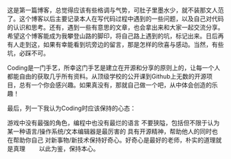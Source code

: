 这是第一篇博客，总觉得应该有些格调与气势，可肚子里墨水少，就不装那文人范了。这个博客以后主要记录本人在写代码过程中遇到的一些问题，以及自己对代码的认识和思考。还有，遇到一些有意思的文章，也会拿出来和大家一起交流分享。希望这个博客能成为我攀登山路的脚印，将自己路上遇到的坑，标记出来。日后再有人走到这，如果有幸能看到坑旁边的留言，那是怎样的欣喜与感动。当然，有些坑，必踩不可。

Coding是一门手艺，所幸这门手艺是建立在开源和分享的原则上的，让每一个人都能自由的获取几乎所有资料。从顶级学校的公开课到Github上无数的开源项目，总有一个你会感兴趣。如果真没有，那就自己做一个吧，从中体会创造的乐趣！

最后，列一下我认为Coding时应该保持的心态：

游戏中没有最强的角色，编程中也没有最烂的语言
不要狭隘，包括但不限于认为某一种语言/操作系统/文本编辑器是最厉害的
具有开源精神，帮助他人的同时也在帮助你自己
对新事物/新技术保持好奇心。好奇心是最好的老师，朴实的道理就是真理
  以此为鉴，保持本心。

